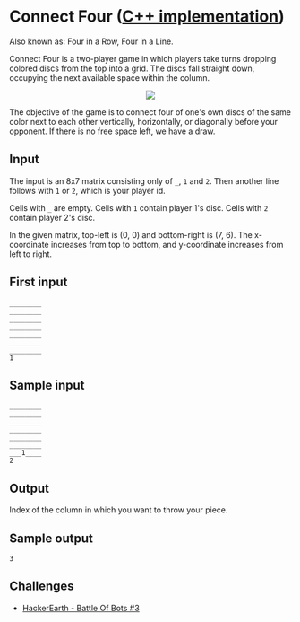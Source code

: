 # Connect Four ([C++ implementation](https://github.com/AdamStelmaszczyk/gtsa/blob/master/cpp/examples/connect_four.cpp))

Also known as: Four in a Row, Four in a Line.

Connect Four is a two-player game in which players take turns dropping colored discs from the top into a grid. The discs fall straight down, occupying the next available space within the column.

<p align="center">
  <img src="https://upload.wikimedia.org/wikipedia/commons/a/ad/Connect_Four.gif"/>
</p>

The objective of the game is to connect four of one's own discs of the same color next to each other vertically, horizontally, or diagonally before your opponent. If there is no free space left, we have a draw.

Input
---
The input is an 8x7 matrix consisting only of `_`, `1` and `2`. Then another line follows with `1` or `2`, which is your player id.

Cells with `_` are empty. Cells with `1` contain player 1's disc. Cells with `2` contain player 2's disc.

In the given matrix, top-left is (0, 0) and bottom-right is (7, 6). The x-coordinate increases from top to bottom, and y-coordinate increases from left to right.

First input
---
```
________
________
________
________
________
________
________
1
```

Sample input
---
```
________
________
________
________
________
________
___1____
2
```

Output
---
Index of the column in which you want to throw your piece.

Sample output
---
```
3
```

Challenges
---
- [HackerEarth - Battle Of Bots #3](https://www.hackerearth.com/battle-of-bots-3/multiplayer/fantastic-four/)
